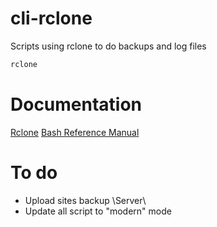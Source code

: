 # cli-rclone
Scripts using rclone to do backups and log files

```bash
rclone
```

# Documentation

[Rclone](https://rclone.org/docs/)
[Bash Reference Manual](https://www.gnu.org/software/bash/manual/bash.html#Double-Quotes)

# To do

- Upload sites backup \Server\
- Update all script to "modern" mode
